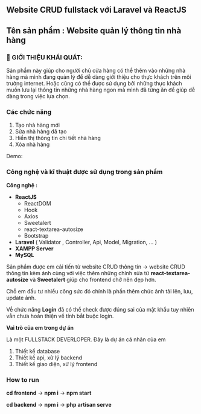## Website CRUD fullstack với Laravel và ReactJS

## Tên sản phẩm : Website quản lý thông tin nhà hàng

### 🚀 GIỚI THIỆU KHÁI QUÁT:

Sản phẩm này giúp cho người chủ cửa hàng có thể thêm vào những nhà hàng mà mình đang quản lý để dễ dàng giới thiệu cho thực khách trên môi trường internet. Hoặc cũng có thể được sử dụng bởi những thực khách muốn lưu lại thông tin những nhà hàng ngon mà mình đã từng ăn để giúp dễ dàng trong việc lựa chọn.

### Các chức năng

1. Tạo nhà hàng mới
2. Sửa nhà hàng đã tạo
3. Hiển thị thông tin chi tiết nhà hàng
4. Xóa nhà hàng

Demo:  

### Công nghệ và kĩ thuật được sử dụng trong sản phẩm

**Công nghệ :** 

* **ReactJS**		
  - ReactDOM 
  - Hook
  - Axios
  - Sweetalert
  - react-textarea-autosize
  - Bootstrap
* **Laravel** ( Validator , Controller, Api, Model, Migration, ... )
* **XAMPP Server**
* **MySQL**

Sản phẩm được em cải tiến từ website CRUD thông tin $\rightarrow$ website CRUD thông tin kèm ảnh cùng với việc thêm những chỉnh sửa từ **react-textarea-autosize** và **Sweetalert** giúp cho frontend chở nên đẹp hơn.

Chỗ em đầu tư nhiều công sức đó chính là phần thêm chức ảnh tải lên, lưu, update ảnh.

Về chức năng **Login** đã có thể check được đúng sai của mật khẩu tuy nhiên vẫn chưa hoàn thiện về tính bắt buộc login. 

**Vai trò của em trong dự án**

Là một FULLSTACK DEVERLOPER. Đây là dự án cá nhân của em

1. Thiết kế database
2. Thiết kế api, xử lý backend
3. Thiết kế giao diện, xử lý frontend

### How to run

**cd frontend** $\rightarrow$ **npm i** $\rightarrow$ **npm start**

**cd backend** $\rightarrow$ **npm i** $\rightarrow$ **php artisan serve**
